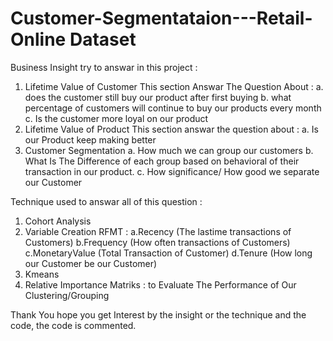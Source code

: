 # Customer-Segmentataion---Retail-Online Dataset

Business Insight try to answar in this project :
1. Lifetime Value of Customer
	This section Answar The Question About :
	a. does the customer still buy our product after first buying
	b. what percentage of customers will continue to buy our products every month
	c. Is the customer more loyal on our product
2. Lifetime Value of  Product
	This section answar the question about :
	a. Is our Product keep making better
3. Customer Segmentation
	a. How much we can group our customers
	b. What Is The Difference of each group based on behavioral of their transaction in our product.
	c. How significance/ How good we separate our Customer

Technique used to answar all of this question :
1. Cohort Analysis
2. Variable Creation RFMT : 
	a.Recency (The lastime transactions of Customers) 
	b.Frequency (How often transactions of Customers)
	c.MonetaryValue (Total Transaction of Customer) 
	d.Tenure (How long our Customer be our Customer)
3. Kmeans
4. Relative Importance Matriks : to Evaluate The Performance of Our Clustering/Grouping

Thank You hope you get Interest by the insight or the technique and the code, the code is commented.
